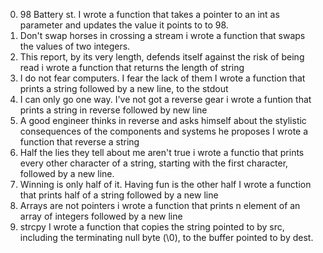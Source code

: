 0. 98 Battery st.
I wrote a function that takes a pointer to an int as parameter and updates the value it points to to 98.
1. Don't swap horses in crossing a stream
i wrote a function that swaps the values of two integers.
2. This report, by its very length, defends itself against the risk of being read
i wrote a function that returns the length of string
3. I do not fear computers. I fear the lack of them
I wrote a function that prints a string followed by a new line, to the stdout
4. I can only go one way. I've not got a reverse gear
i wrote a funtion that prints a string in reverse followed by new line
5. A good engineer thinks in reverse and asks himself about the stylistic consequences of the components and systems he proposes
I wrote a function that reverse a string
6. Half the lies they tell about me aren't true
i wrote a functio that prints every other character of a string, starting with the first character, followed by a new line.
7. Winning is only half of it. Having fun is the other half
I wrote a function that prints half of a string followed by a new line
8. Arrays are not pointers
i wrote a function that prints n element of an array of integers followed by a new line
9. strcpy
I wrote a function that copies the string pointed to by src, including the terminating null byte (\0), to the buffer pointed to by dest.
